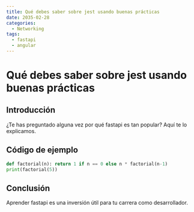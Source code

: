 ```yaml
---
title: Qué debes saber sobre jest usando buenas prácticas
date: 2035-02-28
categories:
  - Networking
tags:
  - fastapi
  - angular
---
```


# Qué debes saber sobre jest usando buenas prácticas

## Introducción

¿Te has preguntado alguna vez por qué fastapi es tan popular? Aquí te lo explicamos.

## Código de ejemplo

```python
def factorial(n): return 1 if n == 0 else n * factorial(n-1)
print(factorial(5))
```

## Conclusión

Aprender fastapi es una inversión útil para tu carrera como desarrollador.